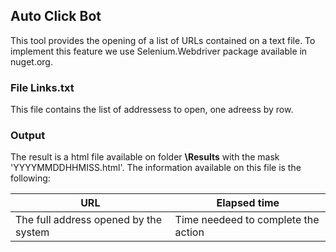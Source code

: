 ## Auto Click Bot
This tool provides the opening of a list of URLs contained on a text file.
To implement this feature we use Selenium.Webdriver package available in nuget.org.

### File **Links.txt**
This file contains the list of addressess to open, one adreess by row.

### Output
The result is a html file available on folder **\Results** with the mask 'YYYYMMDDHHMISS.html'.
The information available on this file is the following:

| URL                               | Elapsed time                        |
|-----------------------------------|-------------------------------------|
| The full address opened by the system | Time needeed to complete the action |
